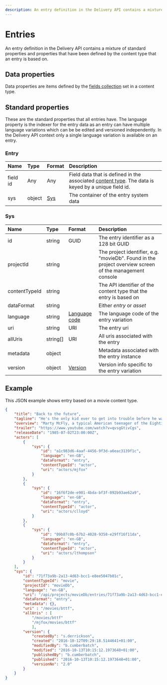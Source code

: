 ```yaml
---
description: An entry definition in the Delivery API contains a mixture of standard properties and properties that have been defined by the content type that an entry is based on.
---
```

# Entries
An entry definition in the Delivery API contains a mixture of standard properties and properties that have been defined by the content type that an entry is based on.

## Data properties

Data properties are items defined by the [fields collection](/model/content-type.md#field) set in a content type.

## Standard properties

These are the standard properties that all entries have. The language property is the indexer for the entry data as an entry can have multiple language variations which can be be edited and versioned independently. In the Delivery API context only a single language variation is available on an entry.

### Entry

| Name | Type | Format | Description |
| :------- | :--- | :----- | :---------- |
| field id | Any | Any | Field data that is defined in the associated [content type](/model/content-type.md#field). The data is keyed by a unique field id.  |
| sys | object | [Sys](#sys) | The container of the entry system data |

### Sys

| Name | Type | Format | Description |
| :------- | :--- | :----- | :---------- |
| id | string | GUID | The entry identifier as a 128 bit GUID|
| projectId | string | | The project identifier, e.g. "movieDb". Found in the project overview screen of the management console |
| contentTypeId | string | | The API identifier of the content type that the entry is based on |
| dataFormat | string | | Either *entry* or *asset* |
| language | string | [Language code](/localization.md) | The language code of the entry variation |
| uri | string | URI | The entry uri |
| allUris | string[] | URI | All uris associated with the entry |
| metadata | object | | Metadata associated with the entry instance |
| version | object | [Version](/model/version.md) | Version info specific to the entry variation |


## Example

This JSON example shows entry based on a movie content type.

```json
{
    "title": "Back to the future",
    "tagline": "He's the only kid ever to get into trouble before he was born.",
    "overview": "Marty McFly, a typical American teenager of the Eighties, is accidentally sent back to 1955 in a plutonium-powered DeLorean \"time machine\" invented by slightly mad scientist. During his often hysterical, always amazing trip back in time, Marty must make certain his teenage parents-to-be meet and fall in love - so he can get back to the future.",
    "trailer": "https://www.youtube.com/watch?v=qvsgGtivCgs",
    "releaseDate": "1985-07-02T23:00:00Z",
    "actors": [
        {
            "sys": {
                "id": "a1c983d6-4aaf-4456-9f3d-a6eac3139f1c",
                "language": "en-GB",
                "dataFormat": "entry",
                "contentTypeId": "actor",
                "uri": "actors/mjfox"
            }
        },
        {
            "sys": {
                "id": "16f6f2de-e901-4bda-bf3f-092b93ae62a9",
                "language": "en-GB",
                "dataFormat": "entry",
                "contentTypeId": "actor",
                "uri": "actors/clloyd"
            }
        },
        {
            "sys": {
                "id": "09b87c0b-67b2-4028-9358-e29ff16f11da",
                "language": "en-GB",
                "dataFormat": "entry",
                "contentTypeId": "actor",
                "uri": "actors/lthompson"
            }
        }
    ],
    "sys": {
        "id": "71f73a9b-2a13-4d63-bcc1-e8ee5047b01c",
        "contentTypeId": "movie",
        "projectId": "movieDb",
        "language": "en-GB",
        "uri": "/api/projects/movieDb/entries/71f73a9b-2a13-4d63-bcc1-e8ee5047b01c",
        "dataFormat": "entry",
        "metadata": {},
        "uri" : "/movies/bttf",
        "allUris" : [
            "/movies/bttf"
            "/mjfox/movies/bttf"
            ],
        "version": {
            "createdBy": "s.derrickson",
            "created": "2016-10-12T09:29:18.5144641+01:00",
            "modifiedBy": "b.cumberbatch",
            "modified": "2016-10-13T10:15:12.1973648+01:00",
            "publishedBy": "b.cumberbatch",
            "published": "2016-10-13T10:15:12.1973648+01:00",
            "versionNo": "2.0"
        }
    }
}
```
